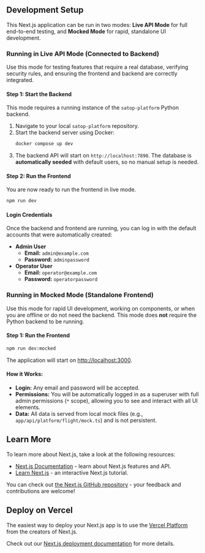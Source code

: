 ## Development Setup

This Next.js application can be run in two modes: **Live API Mode** for full end-to-end testing, and **Mocked Mode** for rapid, standalone UI development.

### Running in Live API Mode (Connected to Backend)

Use this mode for testing features that require a real database, verifying security rules, and ensuring the frontend and backend are correctly integrated.

#### Step 1: Start the Backend

This mode requires a running instance of the `satop-platform` Python backend.

1.  Navigate to your local `satop-platform` repository.
2.  Start the backend server using Docker:
    ```bash
    docker compose up dev
    ```
3.  The backend API will start on `http://localhost:7890`. The database is **automatically seeded** with default users, so no manual setup is needed.

#### Step 2: Run the Frontend

You are now ready to run the frontend in live mode.

```bash
npm run dev
```

#### Login Credentials

Once the backend and frontend are running, you can log in with the default accounts that were automatically created:

- **Admin User**
  - **Email:** `admin@example.com`
  - **Password:** `adminpassword`
- **Operator User**
  - **Email:** `operator@example.com`
  - **Password:** `operatorpassword`

### Running in Mocked Mode (Standalone Frontend)

Use this mode for rapid UI development, working on components, or when you are offline or do not need the backend. This mode does **not** require the Python backend to be running.

#### Step 1: Run the Frontend

```bash
npm run dev:mocked
```

The application will start on [http://localhost:3000](http://localhost:3000).

#### How it Works:

- **Login:** Any email and password will be accepted.
- **Permissions:** You will be automatically logged in as a superuser with full admin permissions (`*` scope), allowing you to see and interact with all UI elements.
- **Data:** All data is served from local mock files (e.g., `app/api/platform/flight/mock.ts`) and is not persistent.

## Learn More

To learn more about Next.js, take a look at the following resources:

- [Next.js Documentation](https://nextjs.org/docs) - learn about Next.js features and API.
- [Learn Next.js](https://nextjs.org/learn) - an interactive Next.js tutorial.

You can check out [the Next.js GitHub repository](https://github.com/vercel/next.js) - your feedback and contributions are welcome!

## Deploy on Vercel

The easiest way to deploy your Next.js app is to use the [Vercel Platform](https://vercel.com/new?utm_medium=default-template&filter=next.js&utm_source=create-next-app&utm_campaign=create-next-app-readme) from the creators of Next.js.

Check out our [Next.js deployment documentation](https://nextjs.org/docs/app/building-your-application/deploying) for more details.
